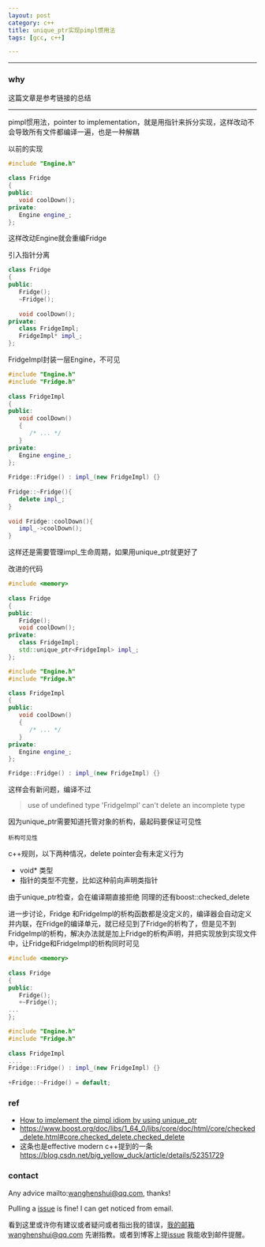 ```yaml
---
layout: post
category: c++
title: unique_ptr实现pimpl惯用法
tags: [gcc, c++]

---
```


  

---

### why

这篇文章是参考链接的总结

----

pimpl惯用法，pointer to implementation，就是用指针来拆分实现，这样改动不会导致所有文件都编译一遍，也是一种解耦

以前的实现

```c++
#include "Engine.h"
 
class Fridge
{
public:
   void coolDown();
private:
   Engine engine_;
};
```

 这样改动Engine就会重编Fridge

引入指针分离

```c++
class Fridge
{
public:
   Fridge();
   ~Fridge();
 
   void coolDown();
private:
   class FridgeImpl;
   FridgeImpl* impl_;
};
```

FridgeImpl封装一层Engine，不可见

```c++
#include "Engine.h"
#include "Fridge.h"
 
class FridgeImpl
{
public:
   void coolDown()
   {
      /* ... */
   }
private:
   Engine engine_;
};
 
Fridge::Fridge() : impl_(new FridgeImpl) {}
 
Fridge::~Fridge(){
   delete impl_;
}
 
void Fridge::coolDown(){
   impl_->coolDown();
}
```

这样还是需要管理impl_生命周期，如果用unique_ptr就更好了

改进的代码

```c++
#include <memory>
 
class Fridge
{
public:
   Fridge();
   void coolDown();
private:
   class FridgeImpl;
   std::unique_ptr<FridgeImpl> impl_;
};
```

```c++
#include "Engine.h"
#include "Fridge.h"

class FridgeImpl
{
public:
   void coolDown()
   {
      /* ... */
   }
private:
   Engine engine_;
};

Fridge::Fridge() : impl_(new FridgeImpl) {}
```

这样会有新问题，编译不过

>use of undefined type 'FridgeImpl'
>can't delete an incomplete type

因为unique_ptr需要知道托管对象的析构，最起码要保证可见性

`析构可见性`

c++规则，以下两种情况，delete pointer会有未定义行为

- void* 类型
- 指针的类型不完整，比如这种前向声明类指针

由于unique_ptr检查，会在编译期直接拒绝 同理的还有boost::checked_delete



进一步讨论，Fridge 和FridgeImpl的析构函数都是没定义的，编译器会自动定义并内联，在Fridge的编译单元，就已经见到了Fridge的析构了，但是见不到FridgeImpl的析构，解决办法就是加上Fridge的析构声明，并把实现放到实现文件中，让Fridge和FridgeImpl的析构同时可见

```c++
#include <memory>
 
class Fridge
{
public:
   Fridge();
   +~Fridge();
...
};
```



```c++
#include "Engine.h"
#include "Fridge.h"
 
class FridgeImpl
....
Fridge::Fridge() : impl_(new FridgeImpl) {}
 
+Fridge::~Fridge() = default;
```



### ref

- [How to implement the pimpl idiom by using unique_ptr](https://www.fluentcpp.com/2017/09/22/make-pimpl-using-unique_ptr/)
- <https://www.boost.org/doc/libs/1_64_0/libs/core/doc/html/core/checked_delete.html#core.checked_delete.checked_delete>
- 这条也是effective modern c++提到的一条 <https://blog.csdn.net/big_yellow_duck/article/details/52351729>

### contact

Any advice mailto:wanghenshui@qq.com, thanks! 

Pulling a [issue](https://github.com/wanghenshui/wanghenshui.github.io/issues/new) is fine! I can get noticed from email.

看到这里或许你有建议或者疑问或者指出我的错误，我的邮箱wanghenshui@qq.com 先谢指教。或者到博客上提[issue](https://github.com/wanghenshui/wanghenshui.github.io/issues/new) 我能收到邮件提醒。